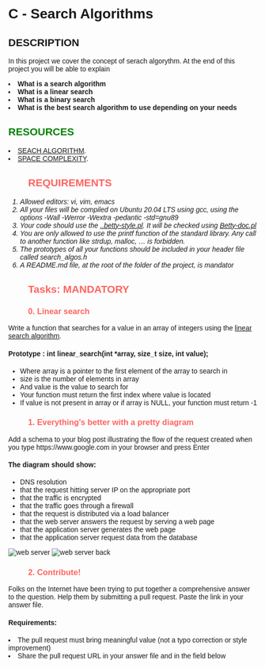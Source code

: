 <!DOCTYPE html>
<html>
<head>
<h1>
 C - Search Algorithms
</h1>
</head>
<body style="font-family: Verdana, Arial, sans-serif">
   <h2> DESCRIPTION </h2>
   <p>
      In this project we cover the concept of serach algorythm. At the end of this project you will be able to explain 
   <b>
   <li> What is a search algorithm</li>
   <li> What is a linear search </li>
   <li> What is a binary search </li> 
   <li> What is the best search algorithm to use depending on your needs </li>
  </b>
  </p>
 
   <h2 style="color: green; round-color:RED ">
        RESOURCES
   </h2>
   <p>
       <li><a href="https://intranet.alxswe.com/rltoken/ap2kuRv8qrUMyQ0-MY3EXw">SEACH ALGORITHM</a>. </li>
       <li><a href="https://intranet.alxswe.com/rltoken/QK9ENdoTyqGs0d4_M3XE3g">SPACE COMPLEXITY</a>.</li>
   </p>

   <h2 style="color: #FF645F; margin-left: 40px">
     REQUIREMENTS
   </h2>
   <ol>
   <i>
      <li> Allowed editors: vi, vim, emacs  </li>
      <li> All your files will be compiled on Ubuntu 20.04 LTS using gcc, using the options -Wall -Werror -Wextra -pedantic -std=gnu89 </li>
      <li> Your code should use the <a href="https://github.com/alx-tools/Betty/blob/master/betty-style.pl">..betty-style.pl</a>. It will be checked using <a href="https://github.com/alx-tools/Betty/blob/master/betty-doc.pl">Betty-doc.pl</a></li>
      <li>You are only allowed to use the printf function of the standard library. Any call to another function like strdup, malloc, … is forbidden.  </li>
      <li>The prototypes of all your functions should be included in your header file called search_algos.h  </li>
      <li> A README.md file, at the root of the folder of the project, is mandator</li>
   </i>
   </ol>

   <h2 style="color: #FF645F; margin-left: 40px">
	     Tasks: MANDATORY
	</h2>
  <h3 style="color: #FF645F; margin-left: 40px">
	     0. Linear search
  </h3>
  <p> 
   Write a function that searches for a value in an array of integers using the <a href="https://intranet.alxswe.com/rltoken/17RKhbmvh_u4ebCwaSxCxg">linear search algorithm</a>.
   <h4> Prototype : int linear_search(int *array, size_t size, int value); </h4>
   <ul>
  	<li>Where array is a pointer to the first element of the array to search in</li>
        <li>size is the number of elements in array</li>
        <li>And value is the value to search for</li>
        <li>Your function must return the first index where value is located</li>
        <li>If value is not present in array or if array is NULL, your function must return -1</li>
  </ul>
  </p>
  <h3 style="color: #FF645F; margin-left: 40px">
         1. Everything's better with a pretty diagram
  </h3>
  <p>
    Add a schema to your blog post illustrating the flow of the request created when you type https://www.google.com in your browser and press Enter
   <h4>The diagram should show:</h4>
   <ul>
   <li>DNS resolution</li>
   <li> that the request hitting server IP on the appropriate port</li>
   <li> that the traffic is encrypted</li>
   <li> that the traffic goes through a firewall</li>
   <li> that the request is distributed via a load balancer</li>
   <li> that the web server answers the request by serving a web page</li>
   <li> that the application server generates the web page</li>
   <li> that the application server request data from the database</li>
   </ul>
   <img src="http://i.imgur.com/i9ivkdo.png" alt="web server" />
   <img src="http://i.imgur.com/R8R3sqC.png" alt="web server back" />

  <h3 style="color: #FF645F; margin-left: 40px">
         2. Contribute!
  </h3>
  <p>  
     Folks on the Internet have been trying to put together a comprehensive answer to the question. Help them by submitting a pull request. Paste the link in your answer file.
  <h4> Requirements: </h4>
  <li> The pull request must bring meaningful value (not a typo correction or style improvement) </li>
  <li> Share the pull request URL in your answer file and in the field below </li>   </P>
 </body>
</html>

